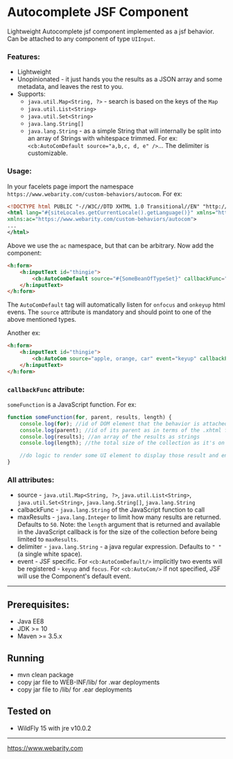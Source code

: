 # Autocomplete JSF Component

Lightweight Autocomplete jsf component implemented as a jsf behavior. Can be attached to any component of type `UIInput`.

### Features:

* Lightweight
* Unopinionated - it just hands you the results as a JSON array and some metadata, and leaves the rest to you.
* Supports:
    * `java.util.Map<String, ?>` - search is based on the keys of the `Map`
    * `java.util.List<String>`
    * `java.util.Set<String>`
    * `java.lang.String[]`
    * `java.lang.String` - as a simple String that will internally be split into an array of Strings with whitespace trimmed. For ex: `<cb:AutoComDefault source="a,b,c, d, e" />`... The delimiter is customizable. 

### Usage:

In your facelets page import the namespace `https://www.webarity.com/custom-behaviors/autocom`. For ex:
```xml
<!DOCTYPE html PUBLIC "-//W3C//DTD XHTML 1.0 Transitional//EN" "http://www.w3.org/TR/xhtml1/DTD/xhtml1-transitional.dtd">
<html lang="#{siteLocales.getCurrentLocale().getLanguage()}" xmlns="http://www.w3.org/1999/xhtml" xmlns:h="http://xmlns.jcp.org/jsf/html" xmlns:f="http://xmlns.jcp.org/jsf/core" xmlns:ui="http://java.sun.com/jsf/facelets" xmlns:h5a="http://xmlns.jcp.org/jsf/passthrough" xmlns:h5e="http://xmlns.jcp.org/jsf"
xmlns:ac="https://www.webarity.com/custom-behaviors/autocom">
...
</html>
```

Above we use the `ac` namespace, but that can be arbitrary. Now add the component:

```html
<h:form>
    <h:inputText id="thingie">
        <cb:AutoComDefault source="#{SomeBeanOfTypeSet}" callbackFunc="someFunction" />
    </h:inputText>
</h:form>
```

The `AutoComDefault` tag will automatically listen for `onfocus` and `onkeyup` html evens. The `source` attribute is mandatory and should point to one of the above mentioned types.

Another ex:

```html
<h:form>
    <h:inputText id="thingie">
        <cb:AutoCom source="apple, orange, car" event="keyup" callbackFunc="someFunction" />
    </h:inputText>
</h:form>
```

### `callbackFunc` attribute:

`someFunction` is a JavaScript function. For ex:

```javascript
function someFunction(for, parent, results, length) {
    console.log(for); //id of DOM element that the behavior is attached to. I.e. the <input /> element
    console.log(parent); //id of its parent as in terms of the .xhtml faceles page source - most probably the <form ...> element
    console.log(results); //an array of the results as strings
    console.log(length); //the total size of the collection as it's on the server, before being limited by the maxResult attibute of the tag

    //do logic to render some UI element to display those result and enable user to select them; anyway you wish.
}
```

### All attributes:

* source - `java.util.Map<String, ?>`, `java.util.List<String>`, `java.util.Set<String>`, `java.lang.String[]`, `java.lang.String`
* calbackFunc - `java.lang.String` of the JavaScript function to call
* maxResults - `java.lang.Integer` to limit how many results are returned. Defaults to `50`. Note: the `length` argument that is returned and available in the JavaScript callback is for the size of the collection before being limited to `maxResults`.
* delimiter - `java.lang.String` - a java regular expression. Defaults to `" "` (a single white space).
* event - JSF specific. For `<cb:AutoComDefault/>` implicitly two events will be registered - `keyup` and `focus`. For `<cb:AutoCom/>` if not specified, JSF will use the Component's default event.



---

## Prerequisites:

* Java EE8
* JDK >= 10
* Maven >= 3.5.x

## Running

* mvn clean package
* copy jar file to WEB-INF/lib/ for .war deployments
* copy jar file to /lib/ for .ear deployments

## Tested on

* WildFly 15 with jre v10.0.2

---
https://www.webarity.com